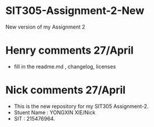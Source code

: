 # SIT305-Assignment-2-New
New version of my Assignment 2

# Henry comments 27/April
- fill in the readme.md , changelog, licenses

# Nick comments 27/April
- This is the new repository for my SIT305 Assignment-2.
- Stuent Name : YONGXIN XIE/Nick
- SIT : 215476964.
